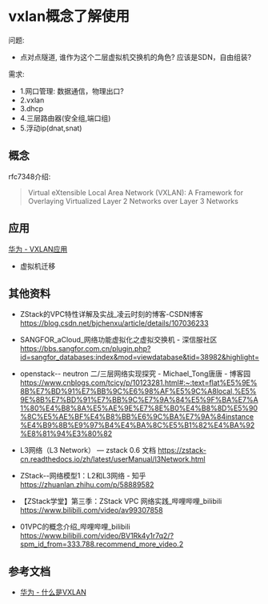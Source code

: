 # vxlan概念了解使用

问题:
* 点对点隧道, 谁作为这个二层虚拟机交换机的角色?
   应该是SDN，自由组装?

需求:
* 1.网口管理: 数据通信，物理出口?
* 2.vxlan
* 3.dhcp
* 4.三层路由器(安全组,端口组)
* 5.浮动ip(dnat,snat)

## 概念

rfc7348介绍:
> Virtual eXtensible Local Area Network (VXLAN): A Framework
   for Overlaying Virtualized Layer 2 Networks over Layer 3 Networks

## 应用

[华为 - VXLAN应用](https://support.huawei.com/enterprise/zh/doc/EDOC1000173014/a021a76d)

* 虚拟机迁移

## 其他资料

* ZStack的VPC特性详解及实战_凌云时刻的博客-CSDN博客
https://blog.csdn.net/bjchenxu/article/details/107036233

* SANGFOR_aCloud_网络功能虚拟化之虚拟交换机 - 深信服社区
https://bbs.sangfor.com.cn/plugin.php?id=sangfor_databases:index&mod=viewdatabase&tid=38982&highlight=

* openstack-- neutron 二/三层网络实现探究 - Michael_Tong唐唐 - 博客园
https://www.cnblogs.com/tcicy/p/10123281.html#:~:text=flat%E5%9E%8B%E7%BD%91%E7%BB%9C%E6%98%AF%E5%9C%A8local,%E5%9E%8B%E7%BD%91%E7%BB%9C%E7%9A%84%E5%9F%BA%E7%A1%80%E4%B8%8A%E5%AE%9E%E7%8E%B0%E4%B8%8D%E5%90%8C%E5%AE%BF%E4%B8%BB%E6%9C%BA%E7%9A%84instance%E4%B9%8B%E9%97%B4%E4%BA%8C%E5%B1%82%E4%BA%92%E8%81%94%E3%80%82

* L3网络（L3 Network） — zstack 0.6 文档
https://zstack-cn.readthedocs.io/zh/latest/userManual/l3Network.html

* ZStack--网络模型1：L2和L3网络 - 知乎
https://zhuanlan.zhihu.com/p/58889582

* 【ZStack学堂】第三季：ZStack VPC 网络实践_哔哩哔哩_bilibili
https://www.bilibili.com/video/av99307858

* 01VPC的概念介绍_哔哩哔哩_bilibili
https://www.bilibili.com/video/BV1Rk4y1r7q2/?spm_id_from=333.788.recommend_more_video.2

## 参考文档

* [华为 - 什么是VXLAN](https://support.huawei.com/enterprise/zh/doc/EDOC1100087027)
